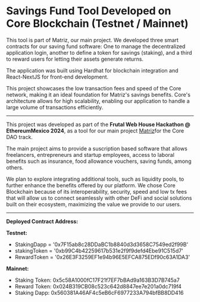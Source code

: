 # Savings Fund Tool Developed on Core Blockchain (Testnet / Mainnet)

This tool is part of Matriz, our main project. We developed three smart contracts for our saving fund software: One to manage the decentralized application login, another to define a token for savings (staking), and a third to reward users for letting their assets generate returns.

The application was built using Hardhat for blockchain integration and React-NextJS for front-end development.

This project showcases the low transaction fees and speed of the Core network, making it an ideal foundation for Matriz's savings benefits. Core's architecture allows for high scalability, enabling our application to handle a large volume of transactions efficiently.

---

This project was developed as part of the **Frutal Web House Hackathon @ EthereumMexico 2024**, as a tool for our main project [Matriz](https://github.com/Matriz-Coop)for the Core DAO track.

The main project aims to provide a suscription based software that allows freelancers, entrepreneurs and startup employees, access to laboral benefits such as insurance, food allowance vouchers, saving funds, among others. 

We plan to explore integrating additional tools, such as liquidity pools, to further enhance the benefits offered by our platform. We chose Core Blockchain because of its interoperability, security, speed and low tx fees that will allow us to connect seamlessly with other DeFi and social solutions built on their ecosystem, maximizing the value we provide to our users.

---

**Deployed Contract Address:**


**Testnet:**

- StakingDapp = '0x7F15ab8c28DDaBC1b8840d3d3658C7549ed2f99B'
- stakingToken = '0xb99C4b42259617b531e2f9f9defd4Ebe91C515d7'
- RewardToken = '0x26E3F3259EF1e94b96E5EFCA875EDf90c63A1DA3'

**Mainnet:**

- Staking Token: 0x5c58A1000fC17F21f7EF7bBAd9a163B3D7B745a7
- Reward Token: 0x024B319CB08c523c642d8847ee7e201a0dc719f4
- Staking Dapp: 0x560381A46AF4c5eB6cF6977233A794bfBB8DD416